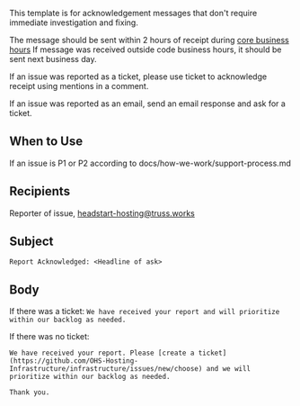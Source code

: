 This template is for acknowledgement messages that don't require immediate investigation and fixing.

The message should be sent within 2 hours of receipt during [core business hours](https://github.com/OHS-Hosting-Infrastructure/infrastructure/tree/main/docs/how-we-work#working-hours)
If message was received outside code business hours, it should be sent next business day.

If an issue was reported as a ticket, please use ticket to acknowledge receipt using mentions in a comment.

If an issue was reported as an email, send an email response and ask for a ticket.

## When to Use
If an issue is P1 or P2 according to docs/how-we-work/support-process.md

## Recipients
Reporter of issue, headstart-hosting@truss.works

## Subject
`Report Acknowledged: <Headline of ask>`

## Body

If there was a ticket:
`We have received your report and will prioritize within our backlog as needed.`

If there was no ticket:
```
We have received your report. Please [create a ticket](https://github.com/OHS-Hosting-Infrastructure/infrastructure/issues/new/choose) and we will prioritize within our backlog as needed.

Thank you.
```
